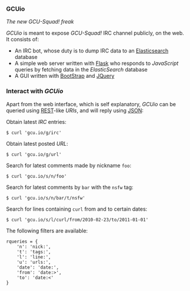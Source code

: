 ### GCUio

_The new GCU-Squad! freak_

_GCUio_ is meant to expose _GCU-Squad!_ IRC channel publicly, on the web.  
It consists of:
  * An IRC bot, whose duty is to dump IRC data to an [Elasticsearch](http://www.elasticsearch.org) database
  * A simple web server written with [Flask](http://flask.pocoo.org/) who responds to _JavaScript_ queries by fetching data in the _ElasticSearch_ database
  * A GUI written with [BootStrap](http://getbootstrap.com/) and [JQuery](http://jquery.com/)

### Interact with _GCUio_

Apart from the web interface, which is self explanatory, _GCUio_ can be queried
using [REST](http://en.wikipedia.org/wiki/Representational_state_transfer)-like
_URIs_, and will reply using [JSON](http://en.wikipedia.org/wiki/JSON):

Obtain latest _IRC_ entries:

    $ curl 'gcu.io/g/irc'

Obtain latest posted _URL_:

    $ curl 'gcu.io/g/url'

Search for latest comments made by nickname `foo`:

    $ curl 'gcu.io/s/n/foo'

Search for latest comments by `bar` with the `nsfw` tag:

    $ curl 'gcu.io/s/n/bar/t/nsfw'

Search for lines containing `curl` from and to certain dates:

    $ curl 'gcu.io/s/l/curl/from/2010-02-23/to/2011-01-01'

The following filters are available:

    rqueries = {
        'n': 'nick:',
        't': 'tags:',
        'l': 'line:',
        'u': 'urls:',
        'date': 'date:',
        'from': 'date:>',
        'to': 'date:<'
    }

